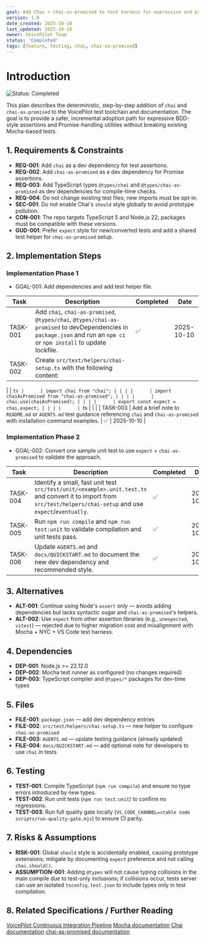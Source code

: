 ```yaml
---
goal: Add Chai + chai-as-promised to test harness for expressive and promise-aware assertions
version: 1.0
date_created: 2025-10-10
last_updated: 2025-10-10
owner: VoicePilot Team
status: 'Completed'
tags: [feature, testing, chai, chai-as-promised]
---
```


# Introduction

![Status: Completed](https://img.shields.io/badge/status-Completed-brightgreen)

This plan describes the deterministic, step-by-step addition of `chai` and `chai-as-promised` to the VoicePilot test toolchain and documentation. The goal is to provide a safer, incremental adoption path for expressive BDD-style assertions and Promise-handling utilities without breaking existing Mocha-based tests.

## 1. Requirements & Constraints

- **REQ-001**: Add `chai` as a dev dependency for test assertions.
- **REQ-002**: Add `chai-as-promised` as a dev dependency for Promise assertions.
- **REQ-003**: Add TypeScript types `@types/chai` and `@types/chai-as-promised` as dev dependencies for compile-time checks.
- **REQ-004**: Do not change existing test files; new imports must be opt-in.
- **SEC-001**: Do not enable Chai's `should` style globally to avoid prototype pollution.
- **CON-001**: The repo targets TypeScript 5 and Node.js 22; packages must be compatible with these versions.
- **GUD-001**: Prefer `expect` style for new/converted tests and add a shared test helper for `chai-as-promised` setup.

## 2. Implementation Steps

### Implementation Phase 1

- GOAL-001: Add dependencies and add test helper file.

| Task | Description | Completed | Date |
|------|-------------|-----------|------|
| TASK-001 | Add `chai`, `chai-as-promised`, `@types/chai`, `@types/chai-as-promised` to devDependencies in `package.json` and run an `npm ci` or `npm install` to update lockfile. | ✅ | 2025-10-10 |
| TASK-002 | Create `src/test/helpers/chai-setup.ts` with the following content: | | |

|      | ```ts
|      | import chai from "chai"; | | |
|      | import chaiAsPromised from "chai-as-promised"; | | |
|      | chai.use(chaiAsPromised); | | |
|      | export const expect = chai.expect; | | |
|      | ```ts | | |
| TASK-003 | Add a brief note to `README.md` or `AGENTS.md` test guidance referencing `chai` and `chai-as-promised` with installation command examples. | ✅ | 2025-10-10 |

### Implementation Phase 2

- GOAL-002: Convert one sample unit test to use `expect` + `chai-as-promised` to validate the approach.

| Task | Description | Completed | Date |
|------|-------------|-----------|------|
| TASK-004 | Identify a small, fast unit test `src/test/unit/<example>.unit.test.ts` and convert it to import from `src/test/helpers/chai-setup` and use `expect`/`eventually`. | ✅ | 2025-10-10 |
| TASK-005 | Run `npm run compile` and `npm run test:unit` to validate compilation and unit tests pass. | ✅ | 2025-10-10 |
| TASK-006 | Update `AGENTS.md` and `docs/QUICKSTART.md` to document the new dev dependency and recommended style. | ✅ | 2025-10-10 |

## 3. Alternatives

- **ALT-001**: Continue using Node's `assert` only — avoids adding dependencies but lacks syntactic sugar and `chai-as-promised`'s helpers.
- **ALT-002**: Use `expect` from other assertion libraries (e.g., `unexpected`, `vitest`) — rejected due to higher migration cost and misalignment with Mocha + NYC + VS Code test harness.

## 4. Dependencies

- **DEP-001**: Node.js >= 22.12.0
- **DEP-002**: Mocha test runner as configured (no changes required)
- **DEP-003**: TypeScript compiler and `@types/*` packages for dev-time types

## 5. Files

- **FILE-001**: `package.json` — add dev dependency entries
- **FILE-002**: `src/test/helpers/chai-setup.ts` — new helper to configure `chai-as-promised`
- **FILE-003**: `AGENTS.md` — update testing guidance (already updated)
- **FILE-004**: `docs/QUICKSTART.md` — add optional note for developers to use `chai` in tests

## 6. Testing

- **TEST-001**: Compile TypeScript (`npm run compile`) and ensure no type errors introduced by new types.
- **TEST-002**: Run unit tests (`npm run test:unit`) to confirm no regressions.
- **TEST-003**: Run full quality gate locally (`VS_CODE_CHANNEL=stable node scripts/run-quality-gate.mjs`) to ensure CI parity.

## 7. Risks & Assumptions

- **RISK-001**: Global `should` style is accidentally enabled, causing prototype extensions; mitigate by documenting `expect` preference and not calling `chai.should()`.
- **ASSUMPTION-001**: Adding `@types` will not cause typing collisions in the main compile due to test-only inclusions; if collisions occur, tests server can use an isolated `tsconfig.test.json` to include types only in test compilation.

## 8. Related Specifications / Further Reading

[VoicePilot Continuous Integration Pipeline](docs/CI-PIPELINE.md)
[Mocha documentation](https://mochajs.org/)
[Chai documentation](https://www.chaijs.com/)
[chai-as-promised documentation](https://www.chaijs.com/plugins/chai-as-promised/)
